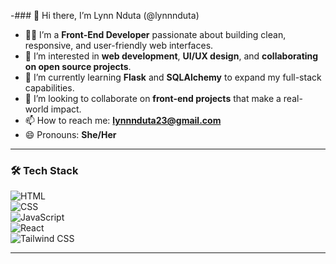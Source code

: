 -### 👋 Hi there, I’m Lynn Nduta (@lynnnduta)

- 👩‍💻 I’m a **Front-End Developer** passionate about building clean, responsive, and user-friendly web interfaces.
- 👀 I’m interested in **web development**, **UI/UX design**, and **collaborating on open source projects**.
- 🌱 I’m currently learning **Flask** and **SQLAlchemy** to expand my full-stack capabilities.
- 💞️ I’m looking to collaborate on **front-end projects** that make a real-world impact.
- 📫 How to reach me: **lynnnduta23@gmail.com**
- 😄 Pronouns: **She/Her**

---

### 🛠️ Tech Stack

![HTML](https://img.shields.io/badge/HTML5-E34F26?style=for-the-badge&logo=html5&logoColor=white)  
![CSS](https://img.shields.io/badge/CSS3-1572B6?style=for-the-badge&logo=css3&logoColor=white)  
![JavaScript](https://img.shields.io/badge/JavaScript-F7DF1E?style=for-the-badge&logo=javascript&logoColor=black)  
![React](https://img.shields.io/badge/React-20232A?style=for-the-badge&logo=react&logoColor=61DAFB)  
![Tailwind CSS](https://img.shields.io/badge/Tailwind_CSS-38B2AC?style=for-the-badge&logo=tailwind-css&logoColor=white)

---

<!---
lynnnduta/lynnnduta is a ✨ special ✨ repository because its `README.md` (this file) appears on your GitHub profile.
You can click the Preview link to take a look at your changes.

<!---
lynnnduta/lynnnduta is a ✨ special ✨ repository because its `README.md` (this file) appears on your GitHub profile.
You can click the Preview link to take a look at your changes.
--->
